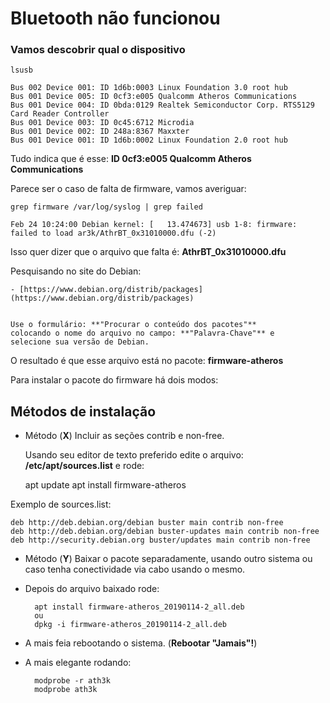 # Bluetooth não funcionou

### Vamos descobrir qual o dispositivo

    lsusb

    Bus 002 Device 001: ID 1d6b:0003 Linux Foundation 3.0 root hub
    Bus 001 Device 005: ID 0cf3:e005 Qualcomm Atheros Communications
    Bus 001 Device 004: ID 0bda:0129 Realtek Semiconductor Corp. RTS5129 Card Reader Controller
    Bus 001 Device 003: ID 0c45:6712 Microdia
    Bus 001 Device 002: ID 248a:8367 Maxxter
    Bus 001 Device 001: ID 1d6b:0002 Linux Foundation 2.0 root hub

Tudo indica que é esse: **ID 0cf3:e005 Qualcomm Atheros Communications**

Parece ser o caso de falta de firmware, vamos averiguar:

    grep firmware /var/log/syslog | grep failed

    Feb 24 10:24:00 Debian kernel: [   13.474673] usb 1-8: firmware: failed to load ar3k/AthrBT_0x31010000.dfu (-2)

Isso quer dizer que o arquivo que falta é: **AthrBT_0x31010000.dfu**

Pesquisando no site do Debian:

    - [https://www.debian.org/distrib/packages](https://www.debian.org/distrib/packages)


    Use o formulário: **"Procurar o conteúdo dos pacotes"**
    colocando o nome do arquivo no campo: **"Palavra-Chave"** e
    selecione sua versão de Debian.

O resultado é que esse arquivo está no pacote: **firmware-atheros**

Para instalar o pacote do firmware há dois modos:

## Métodos de instalação


* Método (**X**) Incluir as seções contrib e non-free.

   Usando seu editor de texto preferido edite o arquivo: **/etc/apt/sources.list** e rode:

    apt update
    apt install firmware-atheros


Exemplo de sources.list:

    deb http://deb.debian.org/debian buster main contrib non-free
    deb http://deb.debian.org/debian buster-updates main contrib non-free
    deb http://security.debian.org buster/updates main contrib non-free


* Método (**Y**) Baixar o pacote separadamente, usando outro sistema ou caso tenha conectividade via cabo usando o mesmo.
* Depois do arquivo baixado rode:


        apt install firmware-atheros_20190114-2_all.deb
        ou
        dpkg -i firmware-atheros_20190114-2_all.deb



- A mais feia rebootando o sistema. (**Rebootar "Jamais"!**)
- A mais elegante rodando:


        modprobe -r ath3k
        modprobe ath3k


